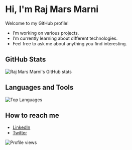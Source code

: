 # Hi, I'm Raj Mars Marni

Welcome to my GitHub profile!

- I’m working on various projects.
- I’m currently learning about different technologies.
- Feel free to ask me about anything you find interesting.

## GitHub Stats

![Raj Mars Marni's GitHub stats](https://github-readme-stats.vercel.app/api?username=rajmarsmarni&show_icons=true&theme=radical)

## Languages and Tools

![Top Languages](https://github-readme-stats.vercel.app/api/top-langs/?username=rajmarsmarni&layout=compact)

## How to reach me

- [LinkedIn](https://www.linkedin.com/in/yourprofile)
- [Twitter](https://twitter.com/yourhandle)

![Profile views](https://komarev.com/ghpvc/?username=rajmarsmarni)
